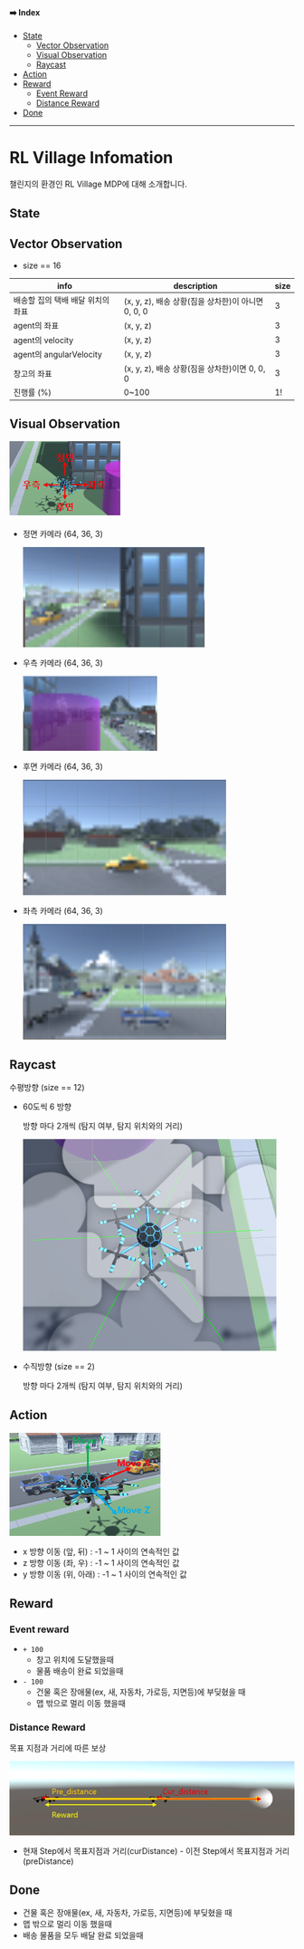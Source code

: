 #### ➡️ Index
- [State](https://github.com/reinforcement-learning-kr/rlkorea_drone_challenge/blob/master/docs/rl_village_info.md#state)
    - [Vector Observation](https://github.com/reinforcement-learning-kr/rlkorea_drone_challenge/blob/master/docs/rl_village_info.md#vector-observation)
    - [Visual Observation](https://github.com/reinforcement-learning-kr/rlkorea_drone_challenge/blob/master/docs/rl_village_info.md#visual-observation)
    - [Raycast](https://github.com/reinforcement-learning-kr/rlkorea_drone_challenge/blob/master/docs/rl_village_info.md#raycast)
- [Action](https://github.com/reinforcement-learning-kr/rlkorea_drone_challenge/blob/master/docs/rl_village_info.md#action)
- [Reward](https://github.com/reinforcement-learning-kr/rlkorea_drone_challenge/blob/master/docs/rl_village_info.md#reward)
    - [Event Reward](https://github.com/reinforcement-learning-kr/rlkorea_drone_challenge/blob/master/docs/rl_village_info.md#event-reward)
    - [Distance Reward](https://github.com/reinforcement-learning-kr/rlkorea_drone_challenge/blob/master/docs/rl_village_info.md#distance-reward)
- [Done](https://github.com/reinforcement-learning-kr/rlkorea_drone_challenge/blob/master/docs/rl_village_info.md#done)

---

# RL Village Infomation
챌린지의 환경인 RL Village MDP에 대해 소개합니다. 

## State

## Vector Observation 

- size == 16

|info|description|size|
|-|-|-|
|배송할 집의 택배 배달 위치의 좌표|(x, y, z), 배송 상황(짐을 상차한)이 아니면 0, 0, 0|3|
|agent의 좌표|(x, y, z)|3|
|agent의 velocity|(x, y, z)|3|
|agent의 angularVelocity|(x, y, z)|3|
|창고의 좌표|(x, y, z), 배송 상황(짐을 상차한)이면 0, 0, 0|3|
|진행률 (%)|0~100|1!|
    
## Visual Observation

![vis_obs_overview](../images/vis_obs_overview.png)

- 정면 카메라 (64, 36, 3)

    ![vis_obs_front](../images/vis_obs_front.png)

- 우측 카메라 (64, 36, 3)

    ![vis_obs_right](../images/vis_obs_right.png)

- 후면 카메라 (64, 36, 3)

    ![vis_obs_back](../images/vis_obs_back.png)

- 좌측 카메라 (64, 36, 3)

    ![vis_obs_left](../images/vis_obs_left.png)

## Raycast 

수평방향 (size == 12)

- 60도씩 6 방향
    
    방향 마다 2개씩 (탐지 여부, 탐지 위치와의 거리)
    
    ![raycast](../images/raycast.png)
    
- 수직방향 (size == 2)

    방향 마다 2개씩 (탐지 여부, 탐지 위치와의 거리)

## Action

![action](../images/action.png)

- x 방향 이동 (앞, 뒤) : -1 ~ 1 사이의 연속적인 값
- z 방향 이동 (좌, 우) : -1 ~ 1 사이의 연속적인 값
- y 방향 이동 (위, 아래) : -1 ~ 1 사이의 연속적인 값

## Reward

### Event reward 
- `+ 100`
    - 창고 위치에 도달했을때
    - 물품 배송이 완료 되었을때
- `- 100`
    - 건물 혹은 장애물(ex, 새, 자동차, 가로등, 지면등)에 부딪혔을 때
    - 맵 밖으로 멀리 이동 했을때

### Distance Reward

목표 지점과 거리에 따른 보상

![distance_reward](../images/distance_reward.png)

- 현재 Step에서 목표지점과 거리(curDistance) - 이전 Step에서 목표지점과 거리(preDistance)


## Done

- 건물 혹은 장애물(ex, 새, 자동차, 가로등, 지면등)에 부딪혔을 때
- 맵 밖으로 멀리 이동 했을때
- 배송 물품을 모두 배달 완료 되었을때
